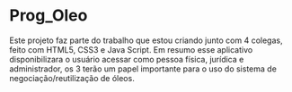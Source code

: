 # Prog_Oleo
Este projeto faz parte do trabalho que estou criando junto com 4 colegas, feito com HTML5, CSS3 e Java Script. Em resumo esse aplicativo disponibilizara o usuário acessar como pessoa física, jurídica e administrador, os 3 terão um papel importante para o uso do sistema de negociação/reutilização de óleos.

